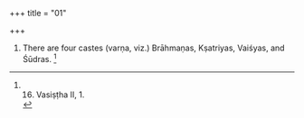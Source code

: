 +++
title = "01"

+++
1. There are four castes (varṇa, viz.) Brāhmaṇas, Kṣatriyas, Vaiśyas, and Śūdras. [^1] 


[^1]:  16. Vasiṣṭha II, 1.
